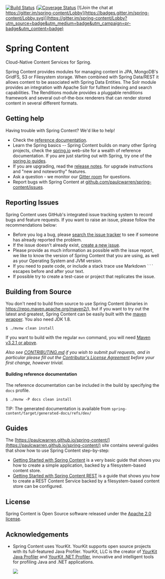 [![Build Status](https://travis-ci.org/paulcwarren/spring-content.svg?branch=1.2.x)](https://travis-ci.org/paulcwarren/spring-content)
([![Coverage Status](https://codecov.io/gh/paulcwarren/spring-content/branch/1.2.x/graph/badge.svg)](https://codecov.io/gh/paulcwarren/spring-content)
[![Join the chat at https://gitter.im/spring-content/Lobby](https://badges.gitter.im/spring-content/Lobby.svg)](https://gitter.im/spring-content/Lobby?utm_source=badge&utm_medium=badge&utm_campaign=pr-badge&utm_content=badge)

# Spring Content

Cloud-Native Content Services for Spring.

Spring Content provides modules for managing content in JPA, MongoDB's GridFS, S3 or Filesystem storage.  When combined with Spring Data/REST it allows content to be associated with Spring Data Entities.  The Solr module provides an integration with Apache Solr for fulltext indexing and search capabilities.  The Renditions module provides a pluggable renditions framework and several out-of-the-box renderers that can render stored content in several different formats.   

## Getting help
Having trouble with Spring Content? We'd like to help!

* Check the [reference documentation](https://paulcwarren.github.io/spring-content/).
* Learn the Spring basics -- Spring Content builds on many other Spring projects, check
  the [spring.io](https://spring.io) web-site for a wealth of reference documentation. If
  you are just starting out with Spring, try one of the [spring.io guides](https://spring.io/guides).
* If you are upgrading, read the [release notes](https://github.com/paulcwarren/spring-content/releases).
  for upgrade instructions and "new and noteworthy" features.
* Ask a question - we monitor our [Gitter room](https://gitter.im/spring-content/Lobby?utm_source=badge&utm_medium=badge&utm_campaign=pr-badge&utm_content=badge) for questions.
* Report bugs with Spring Content at [github.com/paulcwarren/spring-content/issues](https://github.com/paulcwarren/spring-content/issues).

## Reporting Issues
Spring Content uses GitHub's integrated issue tracking system to record bugs and feature
requests. If you want to raise an issue, please follow the recommendations below:

* Before you log a bug, please [search the issue tracker](https://github.com/paulcwarren/spring-content/issues)
  to see if someone has already reported the problem.
* If the issue doesn't already exist, [create a new issue](https://github.com/paulcwarren/spring-content/issues/new).
* Please provide as much information as possible with the issue report, we like to know
  the version of Spring Content that you are using, as well as your Operating System and
  JVM version.
* If you need to paste code, or include a stack trace use Markdown `` ``` `` escapes
  before and after your text.
* If possible try to create a test-case or project that replicates the issue.

## Building from Source
You don't need to build from source to use Spring Content (binaries in
https://repo.maven.apache.org/maven2/), but if you want to try out the latest and
greatest, Spring Content can be easily built with the
[maven wrapper](https://github.com/takari/maven-wrapper). You also need JDK 1.8.

```
$ ./mvnw clean install
```

If you want to build with the regular `mvn` command, you will need
[Maven v3.2.1 or above](https://maven.apache.org/run-maven/index.html).

_Also see [CONTRIBUTING.md](CONTRIBUTING.md) if you wish to submit pull requests,
and in particular please fill out the [Contributor's License Agreement](https://cla-assistant.io/paulcwarren/spring-content) before your first change, however trivial._

#### Building reference documentation

The reference documentation can be included in the build by specifying the `docs` profile.

```
$ ./mvnw -P docs clean install 
```

TIP: The generated documentation is available from `spring-content/target/generated-docs/refs/dev/`

## Guides
The [https://paulcwarren.github.io/spring-content/](https://paulcwarren.github.io/spring-content/) site contains several guides that show how to use Spring
Content step-by-step:

* [Getting Started with Spring Content](https://paulcwarren.github.io/spring-content/spring-content-fs-docs/) is a
  very basic guide that shows you how to create a simple application, backed by a filesystem-based content store.
* [Getting Started with Spring Content REST](https://paulcwarren.github.io/spring-content/spring-content-rest-docs/) is a guide that shows you how to create a REST Content Service backed by a filesystem-based content store
  can be configured.

## License
Spring Content is Open Source software released under the
[Apache 2.0 license](http://www.apache.org/licenses/LICENSE-2.0.html).

## Acknowledgements

* Spring Content uses YourKit.  YourKit supports open source projects with its full-featured Java Profiler.
  YourKit, LLC is the creator of <a href="https://www.yourkit.com/java/profiler/index.jsp">YourKit Java Profiler</a>
  and <a href="https://www.yourkit.com/.net/profiler/index.jsp">YourKit .NET Profiler</a>,
  innovative and intelligent tools for profiling Java and .NET applications.
  
  [![](https://www.yourkit.com/images/yklogo.png)](https://www.yourkit.com/java/profiler/index.jsp) 
